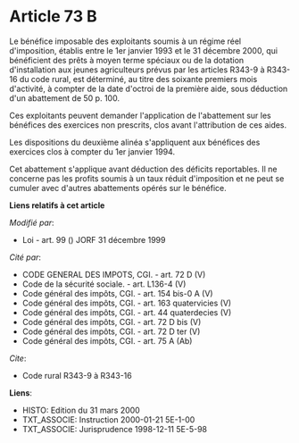 # Article 73 B

Le bénéfice imposable des exploitants soumis à un régime réel d'imposition, établis entre le 1er janvier 1993 et le 31
décembre 2000, qui bénéficient des prêts à moyen terme spéciaux ou de la dotation d'installation aux jeunes agriculteurs
prévus par les articles R343-9 à R343-16 du code rural, est déterminé, au titre des soixante premiers mois d'activité, à
compter de la date d'octroi de la première aide, sous déduction d'un abattement de 50 p. 100.

Ces exploitants peuvent demander l'application de l'abattement sur les bénéfices des exercices non prescrits, clos avant
l'attribution de ces aides.

Les dispositions du deuxième alinéa s'appliquent aux bénéfices des exercices clos à compter du 1er janvier 1994.

Cet abattement s'applique avant déduction des déficits reportables. Il ne concerne pas les profits soumis à un taux réduit
d'imposition et ne peut se cumuler avec d'autres abattements opérés sur le bénéfice.

**Liens relatifs à cet article**

_Modifié par_:

  - Loi - art. 99 () JORF 31 décembre 1999

_Cité par_:

  - CODE GENERAL DES IMPOTS, CGI. - art. 72 D (V)
  - Code de la sécurité sociale. - art. L136-4 (V)
  - Code général des impôts, CGI. - art. 154 bis-0 A (V)
  - Code général des impôts, CGI. - art. 163 quatervicies (V)
  - Code général des impôts, CGI. - art. 44 quaterdecies (V)
  - Code général des impôts, CGI. - art. 72 D bis (V)
  - Code général des impôts, CGI. - art. 72 D ter (V)
  - Code général des impôts, CGI. - art. 75 A (Ab)

_Cite_:

  - Code rural R343-9 à R343-16

**Liens**:

  - HISTO: Edition du 31 mars 2000
  - TXT_ASSOCIE: Instruction 2000-01-21 5E-1-00
  - TXT_ASSOCIE: Jurisprudence 1998-12-11 5E-5-98
